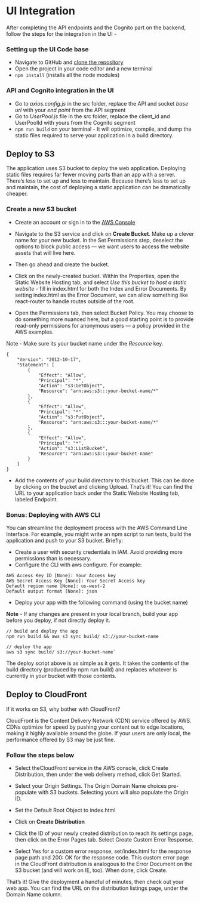 # UI Integration

After completing the API endpoints and the Cognito part on the backend, follow the steps for the integration in the UI - 

### Setting up the UI Code base
- Navigate to GitHub and [clone the repository](https://github.com/rashmisubhash/fooed-delivery-app) 
- Open the project in your code editor and a new terminal
- `npm install` (installs all the node modules)

### API and Cognito integration in the UI

- Go to *axios.config.js* in the src folder, replace the API and socket *base url* with your *end point* from the API segment
- Go to *UserPool.js* file in the src folder, replace the client_id and UserPoolId with yours from the Cognito segment
- `npm run build` on your terminal - It will optimize, compile, and dump the static files required to serve your application in a build directory. 

## Deploy to S3

The application uses S3 bucket to deploy the web application. Deploying static files requires far fewer moving parts than an app with a server. There’s less to set up and less to maintain. Because there’s less to set up and maintain, the cost of deploying a static application can be dramatically cheaper.

### Create a new S3 bucket

- Create an account or sign in to the [AWS Console](https://aws.amazon.com/)
- Navigate to the S3 service and click on __Create Bucket__. Make up a clever name for your new bucket. In the Set Permissions step, deselect the options to block public access — we want users to access the website assets that will live here.

- Then go ahead and create the bucket.
- Click on the newly-created bucket. Within the Properties, open the Static Website Hosting tab, and select *Use this bucket to host a static website* - fill in index.html for both the Index and Error Documents. By setting index.html as the Error Document, we can allow something like react-router to handle routes outside of the root.

- Open the Permissions tab, then select Bucket Policy. You may choose to do something more nuanced here, but a good starting point is to provide read-only permissions for anonymous users — a policy provided in the AWS examples. 

Note - Make sure its your bucket name under the *Resource* key.

```
{
    "Version": "2012-10-17",
    "Statement": [
        {
            "Effect": "Allow",
            "Principal": "*",
            "Action": "s3:GetObject",
            "Resource": "arn:aws:s3:::your-bucket-name/*"
        },
        {
            "Effect": "Allow",
            "Principal": "*",
            "Action": "s3:PutObject",
            "Resource": "arn:aws:s3:::your-bucket-name/*"
        },
        {
            "Effect": "Allow",
            "Principal": "*",
            "Action": "s3:ListBucket",
            "Resource": "arn:aws:s3:::your-bucket-name"
        }
    ]
}
```

- Add the contents of your build directory to this bucket. This can be done by clicking on the bucket and clicking Upload. That’s it! You can find the URL to your application back under the Static Website Hosting tab, labeled Endpoint.

### Bonus: Deploying with AWS CLI

You can streamline the deployment process with the AWS Command Line Interface. For example, you might write an npm script to run tests, build the application and push to your S3 bucket. Briefly:

- Create a user with security credentials in IAM. Avoid providing more permissions than is necessary.
- Configure the CLI with aws configure. For example:

```
AWS Access Key ID [None]: Your Access key
AWS Secret Access Key [None]: Your Secret Access key
Default region name [None]: us-west-2
Default output format [None]: json
```

- Deploy your app with the following command (using the bucket name)

__Note__ - If any changes are present in your local branch, build your app before you deploy, if not directly deploy it. 

```
// build and deploy the app
npm run build && aws s3 sync build/ s3://your-bucket-name

// deploy the app
aws s3 sync build/ s3://your-bucket-name`
```

The deploy script above is as simple as it gets. It takes the contents of the build directory (produced by npm run build) and replaces whatever is currently in your bucket with those contents.

## Deploy to CloudFront

If it works on S3, why bother with CloudFront?

CloudFront is the Content Delivery Network (CDN) service offered by AWS. CDNs optimize for speed by pushing your content out to edge locations, making it highly available around the globe. If your users are only local, the performance offered by S3 may be just fine.

### Follow the steps below

- Select theCloudFront service in the AWS console, click Create Distribution, then under the web delivery method, click Get Started.

- Select your Origin Settings. The Origin Domain Name choices pre-populate with S3 buckets. Selecting yours will also populate the Origin ID.

- Set the Default Root Object to index.html

- Click on __Create Distribution__

- Click the ID of your newly created distribution to reach its settings page, then click on the Error Pages tab. Select Create Custom Error Response.
- Select Yes for a custom error response, set/index.html for the response page path and 200: OK for the response code. This custom error page in the CloudFront distribution is analogous to the Error Document on the S3 bucket (and will work on IE, too). When done, click Create.

That’s it! Give the deployment a handful of minutes, then check out your web app. You can find the URL on the distribution listings page, under the Domain Name column.